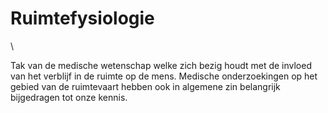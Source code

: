 # Ruimtefysiologie

\

Tak van de medische wetenschap welke zich bezig houdt met de invloed van
het verblijf in de ruimte op de mens. Medische onderzoekingen op het
gebied van de ruimtevaart hebben ook in algemene zin belangrijk
bijgedragen tot onze kennis.
